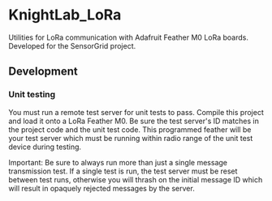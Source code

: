 # KnightLab_LoRa
Utilities for LoRa communication with Adafruit Feather M0 LoRa boards. Developed for the SensorGrid project.


## Development

### Unit testing

You must run a remote test server for unit tests to pass. Compile this project and load it onto a LoRa Feather M0. Be sure the test server's ID matches in the project code and the unit test code. This programmed feather will be your test server which must be running within radio range of the unit test device during testing.

Important: Be sure to always run more than just a single message transmission test. If a single test is run, the test server must be reset between test runs, otherwise you will thrash on the initial message ID which will result in opaquely rejected messages by the server.
